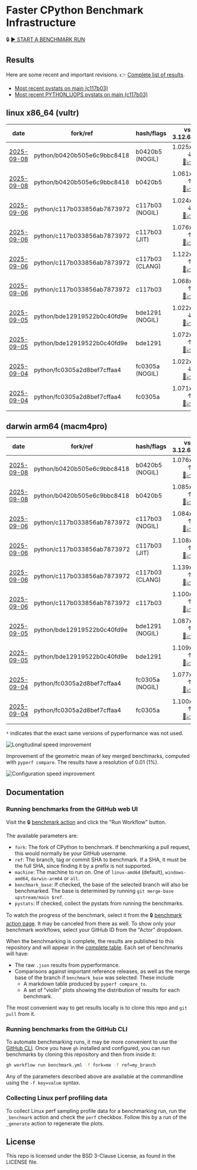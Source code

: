 # Faster CPython Benchmark Infrastructure

🔒 [▶️ START A BENCHMARK RUN](../../actions/workflows/benchmark.yml)

## Results

Here are some recent and important revisions. 👉 [Complete list of results](RESULTS.md).

<!-- START table -->
- [Most recent  pystats on main (c117b03)](results/bm-20250906-3.15.0a0-c117b03/bm-20250906-vultr-x86_64-python-c117b033856ab7873972-3.15.0a0-c117b03-pystats.md)
- [Most recent PYTHON_UOPS pystats on main (c117b03)](results/bm-20250906-3.15.0a0-c117b03-PYTHON_UOPS/bm-20250906-vultr-x86_64-python-c117b033856ab7873972-3.15.0a0-c117b03-pystats.md)

## linux x86_64 (vultr)
| date | fork/ref | hash/flags | vs. 3.12.6: | vs. 3.13.0rc2: | vs. base: |
| --- | --- | --- | ---: | ---: | ---: |
| [2025-09-08](results/bm-20250908-3.15.0a0-b0420b5-NOGIL) | python/b0420b505e6c9bbc8418 | b0420b5 (NOGIL) | 1.025x ↓<br>[📄](results/bm-20250908-3.15.0a0-b0420b5-NOGIL/bm-20250908-vultr-x86_64-python-b0420b505e6c9bbc8418-3.15.0a0-b0420b5-vs-3.12.6.md)[📈](results/bm-20250908-3.15.0a0-b0420b5-NOGIL/bm-20250908-vultr-x86_64-python-b0420b505e6c9bbc8418-3.15.0a0-b0420b5-vs-3.12.6.svg) | 1.058x ↓<br>[📄](results/bm-20250908-3.15.0a0-b0420b5-NOGIL/bm-20250908-vultr-x86_64-python-b0420b505e6c9bbc8418-3.15.0a0-b0420b5-vs-3.13.0rc2.md)[📈](results/bm-20250908-3.15.0a0-b0420b5-NOGIL/bm-20250908-vultr-x86_64-python-b0420b505e6c9bbc8418-3.15.0a0-b0420b5-vs-3.13.0rc2.svg) | 1.088x ↓<br>[📄](results/bm-20250908-3.15.0a0-b0420b5-NOGIL/bm-20250908-vultr-x86_64-python-b0420b505e6c9bbc8418-3.15.0a0-b0420b5-vs-base.md)[📈](results/bm-20250908-3.15.0a0-b0420b5-NOGIL/bm-20250908-vultr-x86_64-python-b0420b505e6c9bbc8418-3.15.0a0-b0420b5-vs-base.svg)[🧠](results/bm-20250908-3.15.0a0-b0420b5-NOGIL/bm-20250908-vultr-x86_64-python-b0420b505e6c9bbc8418-3.15.0a0-b0420b5-vs-base-mem.svg) |
| [2025-09-08](results/bm-20250908-3.15.0a0-b0420b5) | python/b0420b505e6c9bbc8418 | b0420b5 | 1.061x ↑<br>[📄](results/bm-20250908-3.15.0a0-b0420b5/bm-20250908-vultr-x86_64-python-b0420b505e6c9bbc8418-3.15.0a0-b0420b5-vs-3.12.6.md)[📈](results/bm-20250908-3.15.0a0-b0420b5/bm-20250908-vultr-x86_64-python-b0420b505e6c9bbc8418-3.15.0a0-b0420b5-vs-3.12.6.svg) | 1.026x ↑<br>[📄](results/bm-20250908-3.15.0a0-b0420b5/bm-20250908-vultr-x86_64-python-b0420b505e6c9bbc8418-3.15.0a0-b0420b5-vs-3.13.0rc2.md)[📈](results/bm-20250908-3.15.0a0-b0420b5/bm-20250908-vultr-x86_64-python-b0420b505e6c9bbc8418-3.15.0a0-b0420b5-vs-3.13.0rc2.svg) |  |
| [2025-09-06](results/bm-20250906-3.15.0a0-c117b03-NOGIL) | python/c117b033856ab7873972 | c117b03 (NOGIL) | 1.024x ↓<br>[📄](results/bm-20250906-3.15.0a0-c117b03-NOGIL/bm-20250906-vultr-x86_64-python-c117b033856ab7873972-3.15.0a0-c117b03-vs-3.12.6.md)[📈](results/bm-20250906-3.15.0a0-c117b03-NOGIL/bm-20250906-vultr-x86_64-python-c117b033856ab7873972-3.15.0a0-c117b03-vs-3.12.6.svg) | 1.057x ↓<br>[📄](results/bm-20250906-3.15.0a0-c117b03-NOGIL/bm-20250906-vultr-x86_64-python-c117b033856ab7873972-3.15.0a0-c117b03-vs-3.13.0rc2.md)[📈](results/bm-20250906-3.15.0a0-c117b03-NOGIL/bm-20250906-vultr-x86_64-python-c117b033856ab7873972-3.15.0a0-c117b03-vs-3.13.0rc2.svg) | 1.091x ↓<br>[📄](results/bm-20250906-3.15.0a0-c117b03-NOGIL/bm-20250906-vultr-x86_64-python-c117b033856ab7873972-3.15.0a0-c117b03-vs-base.md)[📈](results/bm-20250906-3.15.0a0-c117b03-NOGIL/bm-20250906-vultr-x86_64-python-c117b033856ab7873972-3.15.0a0-c117b03-vs-base.svg)[🧠](results/bm-20250906-3.15.0a0-c117b03-NOGIL/bm-20250906-vultr-x86_64-python-c117b033856ab7873972-3.15.0a0-c117b03-vs-base-mem.svg) |
| [2025-09-06](results/bm-20250906-3.15.0a0-c117b03-JIT) | python/c117b033856ab7873972 | c117b03 (JIT) | 1.076x ↑<br>[📄](results/bm-20250906-3.15.0a0-c117b03-JIT/bm-20250906-vultr-x86_64-python-c117b033856ab7873972-3.15.0a0-c117b03-vs-3.12.6.md)[📈](results/bm-20250906-3.15.0a0-c117b03-JIT/bm-20250906-vultr-x86_64-python-c117b033856ab7873972-3.15.0a0-c117b03-vs-3.12.6.svg) | 1.040x ↑<br>[📄](results/bm-20250906-3.15.0a0-c117b03-JIT/bm-20250906-vultr-x86_64-python-c117b033856ab7873972-3.15.0a0-c117b03-vs-3.13.0rc2.md)[📈](results/bm-20250906-3.15.0a0-c117b03-JIT/bm-20250906-vultr-x86_64-python-c117b033856ab7873972-3.15.0a0-c117b03-vs-3.13.0rc2.svg) | 1.008x ↑<br>[📄](results/bm-20250906-3.15.0a0-c117b03-JIT/bm-20250906-vultr-x86_64-python-c117b033856ab7873972-3.15.0a0-c117b03-vs-base.md)[📈](results/bm-20250906-3.15.0a0-c117b03-JIT/bm-20250906-vultr-x86_64-python-c117b033856ab7873972-3.15.0a0-c117b03-vs-base.svg)[🧠](results/bm-20250906-3.15.0a0-c117b03-JIT/bm-20250906-vultr-x86_64-python-c117b033856ab7873972-3.15.0a0-c117b03-vs-base-mem.svg) |
| [2025-09-06](results/bm-20250906-3.15.0a0-c117b03-CLANG) | python/c117b033856ab7873972 | c117b03 (CLANG) | 1.122x ↑<br>[📄](results/bm-20250906-3.15.0a0-c117b03-CLANG/bm-20250906-vultr-x86_64-python-c117b033856ab7873972-3.15.0a0-c117b03-vs-3.12.6.md)[📈](results/bm-20250906-3.15.0a0-c117b03-CLANG/bm-20250906-vultr-x86_64-python-c117b033856ab7873972-3.15.0a0-c117b03-vs-3.12.6.svg) | 1.085x ↑<br>[📄](results/bm-20250906-3.15.0a0-c117b03-CLANG/bm-20250906-vultr-x86_64-python-c117b033856ab7873972-3.15.0a0-c117b03-vs-3.13.0rc2.md)[📈](results/bm-20250906-3.15.0a0-c117b03-CLANG/bm-20250906-vultr-x86_64-python-c117b033856ab7873972-3.15.0a0-c117b03-vs-3.13.0rc2.svg) | 1.049x ↑<br>[📄](results/bm-20250906-3.15.0a0-c117b03-CLANG/bm-20250906-vultr-x86_64-python-c117b033856ab7873972-3.15.0a0-c117b03-vs-base.md)[📈](results/bm-20250906-3.15.0a0-c117b03-CLANG/bm-20250906-vultr-x86_64-python-c117b033856ab7873972-3.15.0a0-c117b03-vs-base.svg)[🧠](results/bm-20250906-3.15.0a0-c117b03-CLANG/bm-20250906-vultr-x86_64-python-c117b033856ab7873972-3.15.0a0-c117b03-vs-base-mem.svg) |
| [2025-09-06](results/bm-20250906-3.15.0a0-c117b03) | python/c117b033856ab7873972 | c117b03 | 1.068x ↑<br>[📄](results/bm-20250906-3.15.0a0-c117b03/bm-20250906-vultr-x86_64-python-c117b033856ab7873972-3.15.0a0-c117b03-vs-3.12.6.md)[📈](results/bm-20250906-3.15.0a0-c117b03/bm-20250906-vultr-x86_64-python-c117b033856ab7873972-3.15.0a0-c117b03-vs-3.12.6.svg) | 1.032x ↑<br>[📄](results/bm-20250906-3.15.0a0-c117b03/bm-20250906-vultr-x86_64-python-c117b033856ab7873972-3.15.0a0-c117b03-vs-3.13.0rc2.md)[📈](results/bm-20250906-3.15.0a0-c117b03/bm-20250906-vultr-x86_64-python-c117b033856ab7873972-3.15.0a0-c117b03-vs-3.13.0rc2.svg) |  |
| [2025-09-05](results/bm-20250905-3.15.0a0-bde1291-NOGIL) | python/bde12919522b0c40fd9e | bde1291 (NOGIL) | 1.022x ↓<br>[📄](results/bm-20250905-3.15.0a0-bde1291-NOGIL/bm-20250905-vultr-x86_64-python-bde12919522b0c40fd9e-3.15.0a0-bde1291-vs-3.12.6.md)[📈](results/bm-20250905-3.15.0a0-bde1291-NOGIL/bm-20250905-vultr-x86_64-python-bde12919522b0c40fd9e-3.15.0a0-bde1291-vs-3.12.6.svg) | 1.055x ↓<br>[📄](results/bm-20250905-3.15.0a0-bde1291-NOGIL/bm-20250905-vultr-x86_64-python-bde12919522b0c40fd9e-3.15.0a0-bde1291-vs-3.13.0rc2.md)[📈](results/bm-20250905-3.15.0a0-bde1291-NOGIL/bm-20250905-vultr-x86_64-python-bde12919522b0c40fd9e-3.15.0a0-bde1291-vs-3.13.0rc2.svg) | 1.094x ↓<br>[📄](results/bm-20250905-3.15.0a0-bde1291-NOGIL/bm-20250905-vultr-x86_64-python-bde12919522b0c40fd9e-3.15.0a0-bde1291-vs-base.md)[📈](results/bm-20250905-3.15.0a0-bde1291-NOGIL/bm-20250905-vultr-x86_64-python-bde12919522b0c40fd9e-3.15.0a0-bde1291-vs-base.svg)[🧠](results/bm-20250905-3.15.0a0-bde1291-NOGIL/bm-20250905-vultr-x86_64-python-bde12919522b0c40fd9e-3.15.0a0-bde1291-vs-base-mem.svg) |
| [2025-09-05](results/bm-20250905-3.15.0a0-bde1291) | python/bde12919522b0c40fd9e | bde1291 | 1.072x ↑<br>[📄](results/bm-20250905-3.15.0a0-bde1291/bm-20250905-vultr-x86_64-python-bde12919522b0c40fd9e-3.15.0a0-bde1291-vs-3.12.6.md)[📈](results/bm-20250905-3.15.0a0-bde1291/bm-20250905-vultr-x86_64-python-bde12919522b0c40fd9e-3.15.0a0-bde1291-vs-3.12.6.svg) | 1.036x ↑<br>[📄](results/bm-20250905-3.15.0a0-bde1291/bm-20250905-vultr-x86_64-python-bde12919522b0c40fd9e-3.15.0a0-bde1291-vs-3.13.0rc2.md)[📈](results/bm-20250905-3.15.0a0-bde1291/bm-20250905-vultr-x86_64-python-bde12919522b0c40fd9e-3.15.0a0-bde1291-vs-3.13.0rc2.svg) |  |
| [2025-09-04](results/bm-20250904-3.15.0a0-fc0305a-NOGIL) | python/fc0305a2d8bef7cffaa4 | fc0305a (NOGIL) | 1.022x ↓<br>[📄](results/bm-20250904-3.15.0a0-fc0305a-NOGIL/bm-20250904-vultr-x86_64-python-fc0305a2d8bef7cffaa4-3.15.0a0-fc0305a-vs-3.12.6.md)[📈](results/bm-20250904-3.15.0a0-fc0305a-NOGIL/bm-20250904-vultr-x86_64-python-fc0305a2d8bef7cffaa4-3.15.0a0-fc0305a-vs-3.12.6.svg) | 1.054x ↓<br>[📄](results/bm-20250904-3.15.0a0-fc0305a-NOGIL/bm-20250904-vultr-x86_64-python-fc0305a2d8bef7cffaa4-3.15.0a0-fc0305a-vs-3.13.0rc2.md)[📈](results/bm-20250904-3.15.0a0-fc0305a-NOGIL/bm-20250904-vultr-x86_64-python-fc0305a2d8bef7cffaa4-3.15.0a0-fc0305a-vs-3.13.0rc2.svg) | 1.093x ↓<br>[📄](results/bm-20250904-3.15.0a0-fc0305a-NOGIL/bm-20250904-vultr-x86_64-python-fc0305a2d8bef7cffaa4-3.15.0a0-fc0305a-vs-base.md)[📈](results/bm-20250904-3.15.0a0-fc0305a-NOGIL/bm-20250904-vultr-x86_64-python-fc0305a2d8bef7cffaa4-3.15.0a0-fc0305a-vs-base.svg)[🧠](results/bm-20250904-3.15.0a0-fc0305a-NOGIL/bm-20250904-vultr-x86_64-python-fc0305a2d8bef7cffaa4-3.15.0a0-fc0305a-vs-base-mem.svg) |
| [2025-09-04](results/bm-20250904-3.15.0a0-fc0305a) | python/fc0305a2d8bef7cffaa4 | fc0305a | 1.071x ↑<br>[📄](results/bm-20250904-3.15.0a0-fc0305a/bm-20250904-vultr-x86_64-python-fc0305a2d8bef7cffaa4-3.15.0a0-fc0305a-vs-3.12.6.md)[📈](results/bm-20250904-3.15.0a0-fc0305a/bm-20250904-vultr-x86_64-python-fc0305a2d8bef7cffaa4-3.15.0a0-fc0305a-vs-3.12.6.svg) | 1.036x ↑<br>[📄](results/bm-20250904-3.15.0a0-fc0305a/bm-20250904-vultr-x86_64-python-fc0305a2d8bef7cffaa4-3.15.0a0-fc0305a-vs-3.13.0rc2.md)[📈](results/bm-20250904-3.15.0a0-fc0305a/bm-20250904-vultr-x86_64-python-fc0305a2d8bef7cffaa4-3.15.0a0-fc0305a-vs-3.13.0rc2.svg) |  |

## darwin arm64 (macm4pro)
| date | fork/ref | hash/flags | vs. 3.12.6: | vs. 3.13.0rc2: | vs. base: |
| --- | --- | --- | ---: | ---: | ---: |
| [2025-09-08](results/bm-20250908-3.15.0a0-b0420b5-NOGIL) | python/b0420b505e6c9bbc8418 | b0420b5 (NOGIL) | 1.076x ↑<br>[📄](results/bm-20250908-3.15.0a0-b0420b5-NOGIL/bm-20250908-macm4pro-arm64-python-b0420b505e6c9bbc8418-3.15.0a0-b0420b5-vs-3.12.6.md)[📈](results/bm-20250908-3.15.0a0-b0420b5-NOGIL/bm-20250908-macm4pro-arm64-python-b0420b505e6c9bbc8418-3.15.0a0-b0420b5-vs-3.12.6.svg) | 1.002x ↓<br>[📄](results/bm-20250908-3.15.0a0-b0420b5-NOGIL/bm-20250908-macm4pro-arm64-python-b0420b505e6c9bbc8418-3.15.0a0-b0420b5-vs-3.13.0rc2.md)[📈](results/bm-20250908-3.15.0a0-b0420b5-NOGIL/bm-20250908-macm4pro-arm64-python-b0420b505e6c9bbc8418-3.15.0a0-b0420b5-vs-3.13.0rc2.svg) | 1.010x ↓<br>[📄](results/bm-20250908-3.15.0a0-b0420b5-NOGIL/bm-20250908-macm4pro-arm64-python-b0420b505e6c9bbc8418-3.15.0a0-b0420b5-vs-base.md)[📈](results/bm-20250908-3.15.0a0-b0420b5-NOGIL/bm-20250908-macm4pro-arm64-python-b0420b505e6c9bbc8418-3.15.0a0-b0420b5-vs-base.svg)[🧠](results/bm-20250908-3.15.0a0-b0420b5-NOGIL/bm-20250908-macm4pro-arm64-python-b0420b505e6c9bbc8418-3.15.0a0-b0420b5-vs-base-mem.svg) |
| [2025-09-08](results/bm-20250908-3.15.0a0-b0420b5) | python/b0420b505e6c9bbc8418 | b0420b5 | 1.085x ↑<br>[📄](results/bm-20250908-3.15.0a0-b0420b5/bm-20250908-macm4pro-arm64-python-b0420b505e6c9bbc8418-3.15.0a0-b0420b5-vs-3.12.6.md)[📈](results/bm-20250908-3.15.0a0-b0420b5/bm-20250908-macm4pro-arm64-python-b0420b505e6c9bbc8418-3.15.0a0-b0420b5-vs-3.12.6.svg) | 1.007x ↑<br>[📄](results/bm-20250908-3.15.0a0-b0420b5/bm-20250908-macm4pro-arm64-python-b0420b505e6c9bbc8418-3.15.0a0-b0420b5-vs-3.13.0rc2.md)[📈](results/bm-20250908-3.15.0a0-b0420b5/bm-20250908-macm4pro-arm64-python-b0420b505e6c9bbc8418-3.15.0a0-b0420b5-vs-3.13.0rc2.svg) |  |
| [2025-09-06](results/bm-20250906-3.15.0a0-c117b03-NOGIL) | python/c117b033856ab7873972 | c117b03 (NOGIL) | 1.084x ↑<br>[📄](results/bm-20250906-3.15.0a0-c117b03-NOGIL/bm-20250906-macm4pro-arm64-python-c117b033856ab7873972-3.15.0a0-c117b03-vs-3.12.6.md)[📈](results/bm-20250906-3.15.0a0-c117b03-NOGIL/bm-20250906-macm4pro-arm64-python-c117b033856ab7873972-3.15.0a0-c117b03-vs-3.12.6.svg) | 1.005x ↑<br>[📄](results/bm-20250906-3.15.0a0-c117b03-NOGIL/bm-20250906-macm4pro-arm64-python-c117b033856ab7873972-3.15.0a0-c117b03-vs-3.13.0rc2.md)[📈](results/bm-20250906-3.15.0a0-c117b03-NOGIL/bm-20250906-macm4pro-arm64-python-c117b033856ab7873972-3.15.0a0-c117b03-vs-3.13.0rc2.svg) | 1.017x ↓<br>[📄](results/bm-20250906-3.15.0a0-c117b03-NOGIL/bm-20250906-macm4pro-arm64-python-c117b033856ab7873972-3.15.0a0-c117b03-vs-base.md)[📈](results/bm-20250906-3.15.0a0-c117b03-NOGIL/bm-20250906-macm4pro-arm64-python-c117b033856ab7873972-3.15.0a0-c117b03-vs-base.svg)[🧠](results/bm-20250906-3.15.0a0-c117b03-NOGIL/bm-20250906-macm4pro-arm64-python-c117b033856ab7873972-3.15.0a0-c117b03-vs-base-mem.svg) |
| [2025-09-06](results/bm-20250906-3.15.0a0-c117b03-JIT) | python/c117b033856ab7873972 | c117b03 (JIT) | 1.108x ↑<br>[📄](results/bm-20250906-3.15.0a0-c117b03-JIT/bm-20250906-macm4pro-arm64-python-c117b033856ab7873972-3.15.0a0-c117b03-vs-3.12.6.md)[📈](results/bm-20250906-3.15.0a0-c117b03-JIT/bm-20250906-macm4pro-arm64-python-c117b033856ab7873972-3.15.0a0-c117b03-vs-3.12.6.svg) | 1.028x ↑<br>[📄](results/bm-20250906-3.15.0a0-c117b03-JIT/bm-20250906-macm4pro-arm64-python-c117b033856ab7873972-3.15.0a0-c117b03-vs-3.13.0rc2.md)[📈](results/bm-20250906-3.15.0a0-c117b03-JIT/bm-20250906-macm4pro-arm64-python-c117b033856ab7873972-3.15.0a0-c117b03-vs-3.13.0rc2.svg) | 1.007x ↑<br>[📄](results/bm-20250906-3.15.0a0-c117b03-JIT/bm-20250906-macm4pro-arm64-python-c117b033856ab7873972-3.15.0a0-c117b03-vs-base.md)[📈](results/bm-20250906-3.15.0a0-c117b03-JIT/bm-20250906-macm4pro-arm64-python-c117b033856ab7873972-3.15.0a0-c117b03-vs-base.svg)[🧠](results/bm-20250906-3.15.0a0-c117b03-JIT/bm-20250906-macm4pro-arm64-python-c117b033856ab7873972-3.15.0a0-c117b03-vs-base-mem.svg) |
| [2025-09-06](results/bm-20250906-3.15.0a0-c117b03-CLANG) | python/c117b033856ab7873972 | c117b03 (CLANG) | 1.139x ↑<br>[📄](results/bm-20250906-3.15.0a0-c117b03-CLANG/bm-20250906-macm4pro-arm64-python-c117b033856ab7873972-3.15.0a0-c117b03-vs-3.12.6.md)[📈](results/bm-20250906-3.15.0a0-c117b03-CLANG/bm-20250906-macm4pro-arm64-python-c117b033856ab7873972-3.15.0a0-c117b03-vs-3.12.6.svg) | 1.056x ↑<br>[📄](results/bm-20250906-3.15.0a0-c117b03-CLANG/bm-20250906-macm4pro-arm64-python-c117b033856ab7873972-3.15.0a0-c117b03-vs-3.13.0rc2.md)[📈](results/bm-20250906-3.15.0a0-c117b03-CLANG/bm-20250906-macm4pro-arm64-python-c117b033856ab7873972-3.15.0a0-c117b03-vs-3.13.0rc2.svg) | 1.037x ↑<br>[📄](results/bm-20250906-3.15.0a0-c117b03-CLANG/bm-20250906-macm4pro-arm64-python-c117b033856ab7873972-3.15.0a0-c117b03-vs-base.md)[📈](results/bm-20250906-3.15.0a0-c117b03-CLANG/bm-20250906-macm4pro-arm64-python-c117b033856ab7873972-3.15.0a0-c117b03-vs-base.svg)[🧠](results/bm-20250906-3.15.0a0-c117b03-CLANG/bm-20250906-macm4pro-arm64-python-c117b033856ab7873972-3.15.0a0-c117b03-vs-base-mem.svg) |
| [2025-09-06](results/bm-20250906-3.15.0a0-c117b03) | python/c117b033856ab7873972 | c117b03 | 1.100x ↑<br>[📄](results/bm-20250906-3.15.0a0-c117b03/bm-20250906-macm4pro-arm64-python-c117b033856ab7873972-3.15.0a0-c117b03-vs-3.12.6.md)[📈](results/bm-20250906-3.15.0a0-c117b03/bm-20250906-macm4pro-arm64-python-c117b033856ab7873972-3.15.0a0-c117b03-vs-3.12.6.svg) | 1.021x ↑<br>[📄](results/bm-20250906-3.15.0a0-c117b03/bm-20250906-macm4pro-arm64-python-c117b033856ab7873972-3.15.0a0-c117b03-vs-3.13.0rc2.md)[📈](results/bm-20250906-3.15.0a0-c117b03/bm-20250906-macm4pro-arm64-python-c117b033856ab7873972-3.15.0a0-c117b03-vs-3.13.0rc2.svg) |  |
| [2025-09-05](results/bm-20250905-3.15.0a0-bde1291-NOGIL) | python/bde12919522b0c40fd9e | bde1291 (NOGIL) | 1.087x ↑<br>[📄](results/bm-20250905-3.15.0a0-bde1291-NOGIL/bm-20250905-macm4pro-arm64-python-bde12919522b0c40fd9e-3.15.0a0-bde1291-vs-3.12.6.md)[📈](results/bm-20250905-3.15.0a0-bde1291-NOGIL/bm-20250905-macm4pro-arm64-python-bde12919522b0c40fd9e-3.15.0a0-bde1291-vs-3.12.6.svg) | 1.009x ↑<br>[📄](results/bm-20250905-3.15.0a0-bde1291-NOGIL/bm-20250905-macm4pro-arm64-python-bde12919522b0c40fd9e-3.15.0a0-bde1291-vs-3.13.0rc2.md)[📈](results/bm-20250905-3.15.0a0-bde1291-NOGIL/bm-20250905-macm4pro-arm64-python-bde12919522b0c40fd9e-3.15.0a0-bde1291-vs-3.13.0rc2.svg) | 1.022x ↓<br>[📄](results/bm-20250905-3.15.0a0-bde1291-NOGIL/bm-20250905-macm4pro-arm64-python-bde12919522b0c40fd9e-3.15.0a0-bde1291-vs-base.md)[📈](results/bm-20250905-3.15.0a0-bde1291-NOGIL/bm-20250905-macm4pro-arm64-python-bde12919522b0c40fd9e-3.15.0a0-bde1291-vs-base.svg)[🧠](results/bm-20250905-3.15.0a0-bde1291-NOGIL/bm-20250905-macm4pro-arm64-python-bde12919522b0c40fd9e-3.15.0a0-bde1291-vs-base-mem.svg) |
| [2025-09-05](results/bm-20250905-3.15.0a0-bde1291) | python/bde12919522b0c40fd9e | bde1291 | 1.109x ↑<br>[📄](results/bm-20250905-3.15.0a0-bde1291/bm-20250905-macm4pro-arm64-python-bde12919522b0c40fd9e-3.15.0a0-bde1291-vs-3.12.6.md)[📈](results/bm-20250905-3.15.0a0-bde1291/bm-20250905-macm4pro-arm64-python-bde12919522b0c40fd9e-3.15.0a0-bde1291-vs-3.12.6.svg) | 1.029x ↑<br>[📄](results/bm-20250905-3.15.0a0-bde1291/bm-20250905-macm4pro-arm64-python-bde12919522b0c40fd9e-3.15.0a0-bde1291-vs-3.13.0rc2.md)[📈](results/bm-20250905-3.15.0a0-bde1291/bm-20250905-macm4pro-arm64-python-bde12919522b0c40fd9e-3.15.0a0-bde1291-vs-3.13.0rc2.svg) |  |
| [2025-09-04](results/bm-20250904-3.15.0a0-fc0305a-NOGIL) | python/fc0305a2d8bef7cffaa4 | fc0305a (NOGIL) | 1.077x ↑<br>[📄](results/bm-20250904-3.15.0a0-fc0305a-NOGIL/bm-20250904-macm4pro-arm64-python-fc0305a2d8bef7cffaa4-3.15.0a0-fc0305a-vs-3.12.6.md)[📈](results/bm-20250904-3.15.0a0-fc0305a-NOGIL/bm-20250904-macm4pro-arm64-python-fc0305a2d8bef7cffaa4-3.15.0a0-fc0305a-vs-3.12.6.svg) | 1.001x ↓<br>[📄](results/bm-20250904-3.15.0a0-fc0305a-NOGIL/bm-20250904-macm4pro-arm64-python-fc0305a2d8bef7cffaa4-3.15.0a0-fc0305a-vs-3.13.0rc2.md)[📈](results/bm-20250904-3.15.0a0-fc0305a-NOGIL/bm-20250904-macm4pro-arm64-python-fc0305a2d8bef7cffaa4-3.15.0a0-fc0305a-vs-3.13.0rc2.svg) | 1.022x ↓<br>[📄](results/bm-20250904-3.15.0a0-fc0305a-NOGIL/bm-20250904-macm4pro-arm64-python-fc0305a2d8bef7cffaa4-3.15.0a0-fc0305a-vs-base.md)[📈](results/bm-20250904-3.15.0a0-fc0305a-NOGIL/bm-20250904-macm4pro-arm64-python-fc0305a2d8bef7cffaa4-3.15.0a0-fc0305a-vs-base.svg)[🧠](results/bm-20250904-3.15.0a0-fc0305a-NOGIL/bm-20250904-macm4pro-arm64-python-fc0305a2d8bef7cffaa4-3.15.0a0-fc0305a-vs-base-mem.svg) |
| [2025-09-04](results/bm-20250904-3.15.0a0-fc0305a) | python/fc0305a2d8bef7cffaa4 | fc0305a | 1.100x ↑<br>[📄](results/bm-20250904-3.15.0a0-fc0305a/bm-20250904-macm4pro-arm64-python-fc0305a2d8bef7cffaa4-3.15.0a0-fc0305a-vs-3.12.6.md)[📈](results/bm-20250904-3.15.0a0-fc0305a/bm-20250904-macm4pro-arm64-python-fc0305a2d8bef7cffaa4-3.15.0a0-fc0305a-vs-3.12.6.svg) | 1.021x ↑<br>[📄](results/bm-20250904-3.15.0a0-fc0305a/bm-20250904-macm4pro-arm64-python-fc0305a2d8bef7cffaa4-3.15.0a0-fc0305a-vs-3.13.0rc2.md)[📈](results/bm-20250904-3.15.0a0-fc0305a/bm-20250904-macm4pro-arm64-python-fc0305a2d8bef7cffaa4-3.15.0a0-fc0305a-vs-3.13.0rc2.svg) |  |


<!-- END table -->

`*` indicates that the exact same versions of pyperformance was not used.

![Longitudinal speed improvement](/longitudinal.svg)

Improvement of the geometric mean of key merged benchmarks, computed with `pyperf compare`.
The results have a resolution of 0.01 (1%).

![Configuration speed improvement](/configs.svg)

## Documentation

### Running benchmarks from the GitHub web UI

Visit the 🔒 [benchmark action](../../actions/workflows/benchmark.yml) and click the "Run Workflow" button.

The available parameters are:

- `fork`: The fork of CPython to benchmark.
  If benchmarking a pull request, this would normally be your GitHub username.
- `ref`: The branch, tag or commit SHA to benchmark.
  If a SHA, it must be the full SHA, since finding it by a prefix is not supported.
- `machine`: The machine to run on.
  One of `linux-amd64` (default), `windows-amd64`, `darwin-arm64` or `all`.
- `benchmark_base`: If checked, the base of the selected branch will also be benchmarked.
  The base is determined by running `git merge-base upstream/main $ref`.
- `pystats`: If checked, collect the pystats from running the benchmarks.

To watch the progress of the benchmark, select it from the 🔒 [benchmark action page](../../actions/workflows/benchmark.yml).
It may be canceled from there as well.
To show only your benchmark workflows, select your GitHub ID from the "Actor" dropdown.

When the benchmarking is complete, the results are published to this repository and will appear in the [complete table](RESULTS.md).
Each set of benchmarks will have:

- The raw `.json` results from pyperformance.
- Comparisons against important reference releases, as well as the merge base of the branch if `benchmark_base` was selected. These include
  - A markdown table produced by `pyperf compare_to`.
  - A set of "violin" plots showing the distribution of results for each benchmark.

The most convenient way to get results locally is to clone this repo and `git pull` from it.

### Running benchmarks from the GitHub CLI

To automate benchmarking runs, it may be more convenient to use the [GitHub CLI](https://cli.github.com/).
Once you have `gh` installed and configured, you can run benchmarks by cloning this repository and then from inside it:

```bash session
gh workflow run benchmark.yml -f fork=me -f ref=my_branch
```

Any of the parameters described above are available at the commandline using the `-f key=value` syntax.

### Collecting Linux perf profiling data

To collect Linux perf sampling profile data for a benchmarking run, run the `_benchmark` action and check the `perf` checkbox.
Follow this by a run of the `_generate` action to regenerate the plots.

## License

This repo is licensed under the BSD 3-Clause License, as found in the LICENSE file.
